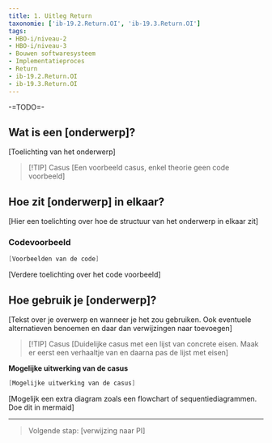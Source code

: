 ```yaml
---
title: 1. Uitleg Return
taxonomie: ['ib-19.2.Return.OI', 'ib-19.3.Return.OI']
tags:
- HBO-i/niveau-2
- HBO-i/niveau-3
- Bouwen softwaresysteem
- Implementatieproces
- Return
- ib-19.2.Return.OI
- ib-19.3.Return.OI
---
```


-=TODO=-

## Wat is een [onderwerp]?
[Toelichting van het onderwerp]

> [!TIP] Casus
> [Een voorbeeld casus, enkel theorie geen code voorbeeld]

## Hoe zit [onderwerp] in elkaar?
[Hier een toelichting over hoe de structuur van het onderwerp in elkaar zit]

### Codevoorbeeld
```csharp
[Voorbeelden van de code]
```

[Verdere toelichting over het code voorbeeld]

## Hoe gebruik je [onderwerp]?
[Tekst over je overwerp en wanneer je het zou gebruiken. Ook eventuele alternatieven benoemen en daar dan verwijzingen naar toevoegen]

> [!TIP] Casus
>[Duidelijke casus met een lijst van concrete eisen. Maak er eerst een verhaaltje van en daarna pas de lijst met eisen]

**Mogelijke uitwerking van de casus**
```csharp
[Mogelijke uitwerking van de casus]
```

[Mogelijk een extra diagram zoals een flowchart of sequentiediagrammen. Doe dit in mermaid]


---

> Volgende stap: [verwijzing naar PI]

